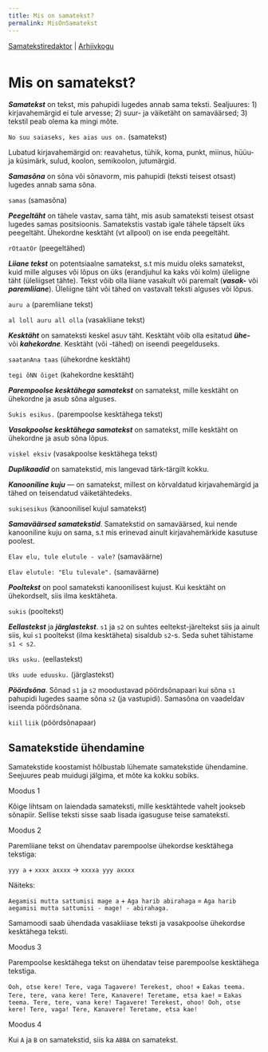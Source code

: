 ```yaml
---
title: Mis on samatekst?
permalink: MisOnSamatekst
---
```


<!-- Viited peamistele artefaktidele -->
<p style='margin-bottom: 3rem;'>
  <a href='{{ site.baseurl }}'>Samatekstiredaktor</a> |
  <a href='{{ site.baseurl }}/Arhiivkogu'>Arhiivkogu</a> 
</p>

# Mis on samatekst?

***Samatekst***  on tekst, mis pahupidi lugedes annab sama teksti. Sealjuures: 1) kirjavahemärgid ei tule arvesse; 2) suur- ja väiketäht on samaväärsed; 3) tekstil peab olema ka mingi mõte.

`No suu saiaseks, kes aias uus on.` (samatekst)

Lubatud kirjavahemärgid on: reavahetus, tühik, koma, punkt, miinus, hüüu- ja küsimärk, sulud, koolon, semikoolon, jutumärgid.

***Samasõna*** on sõna või sõnavorm, mis pahupidi (teksti teisest otsast) lugedes annab sama sõna.

`samas` (samasõna)

***Peegeltäht*** on tähele vastav, sama täht, mis asub samateksti teisest otsast lugedes samas positsioonis. Samatekstis vastab igale tähele täpselt üks peegeltäht. Ühekordne kesktäht (vt allpool) on ise enda peegeltäht.

`rOtaatOr` (peegeltähed)

***Liiane tekst*** on potentsiaalne samatekst, s.t mis muidu oleks samatekst, kuid mille alguses või lõpus on üks (erandjuhul ka kaks või kolm) üleliigne täht (üleliigset tähte). Tekst võib olla liiane vasakult või paremalt (***vasak-*** või ***paremliiane***). Üleliigne täht või tähed on vastavalt teksti alguses või lõpus.

`auru a` (paremliiane tekst) 

`al loll auru all olla` (vasakliiane tekst)

***Kesktäht*** on samateksti keskel asuv täht. Kesktäht võib olla esitatud ***ühe-*** või ***kahekordne***. Kesktäht (või -tähed) on iseendi peegelduseks.

`saatanAna taas` (ühekordne kesktäht)

`tegi õNN õiget` (kahekordne kesktäht)

***Parempoolse kesktähega samatekst*** on samatekst, mille kesktäht on ühekordne ja asub sõna alguses.

`Sukis esikus.` (parempoolse kesktähega tekst)

***Vasakpoolse kesktähega samatekst*** on samatekst, mille kesktäht on ühekordne ja asub sõna lõpus.

`viskel eksiv` (vasakpoolse kesktähega tekst)

***Duplikaadid*** on samatekstid, mis langevad tärk-tärgilt kokku.

***Kanooniline kuju*** &mdash; on samatekst, millest on kõrvaldatud kirjavahemärgid ja tähed on teisendatud väiketähtedeks.

`sukisesikus` (kanoonilisel kujul samatekst)

***Samaväärsed samatekstid***. Samatekstid on samaväärsed, kui nende kanooniline kuju on sama, s.t mis erinevad ainult kirjavahemärkide kasutuse poolest.

`Elav elu, tule elutule - vale?` (samaväärne)

`Elav elutule: "Elu tulevale".` (samaväärne)

***Pooltekst*** on pool samateksti kanoonilisest kujust. Kui kesktäht on ühekordselt, siis ilma kesktäheta.

`sukis` (pooltekst)

***Eellastekst*** ja ***järglastekst***. `s1` ja `s2` on suhtes eeltekst-järeltekst siis ja ainult siis, kui `s1` pooltekst (ilma kesktäheta) sisaldub `s2`-s. Seda suhet tähistame `s1 < s2`.

`Uks usku.` (eellastekst)

`Uks uude eduusku.` (järglastekst)

***Pöördsõna***. Sõnad `s1` ja `s2` moodustavad pöördsõnapaari kui sõna `s1` pahupidi lugedes saame sõna `s2` (ja vastupidi). Samasõna on vaadeldav iseenda pöördsõnana.

`kiil` `liik` (pöördsõnapaar)

## Samatekstide ühendamine

Samatekstide koostamist hõlbustab lühemate samatekstide ühendamine. Seejuures peab muidugi jälgima, et mõte ka kokku sobiks.

Moodus 1

Kõige lihtsam on laiendada samateksti, mille kesktähtede vahelt jookseb sõnapiir. Sellise teksti sisse saab lisada igasuguse teise samateksti.

Moodus 2

Paremliiane tekst on ühendatav parempoolse ühekordse kesktähega tekstiga:

`yyy a` + `xxxx axxxx` -> `xxxxa yyy axxxx`

Näiteks:

`Aegamisi mutta sattumisi mage a` + `Aga harib abirahaga` = `Aga harib aegamisi mutta sattumisi - mage! - abirahaga.`

Samamoodi saab ühendada vasakliiase teksti ja vasakpoolse ühekordse kesktähega teksti.

Moodus 3

Parempoolse kesktähega tekst on ühendatav teise parempoolse kesktähega tekstiga.

`Ooh, otse kere! Tere, vaga Tagavere! Terekest, ohoo!` + `Eakas teema. Tere, tere, vana kere! Tere, Kanavere! Teretame, etsa kae!` = `Eakas teema. Tere, tere, vana kere! Tagavere! Terekest, ohoo! Ooh, otse kere! Tere, vaga! Tere, Kanavere! Teretame, etsa kae!`

Moodus 4

Kui `A` ja `B` on samatekstid, siis ka `ABBA` on samatekst.
